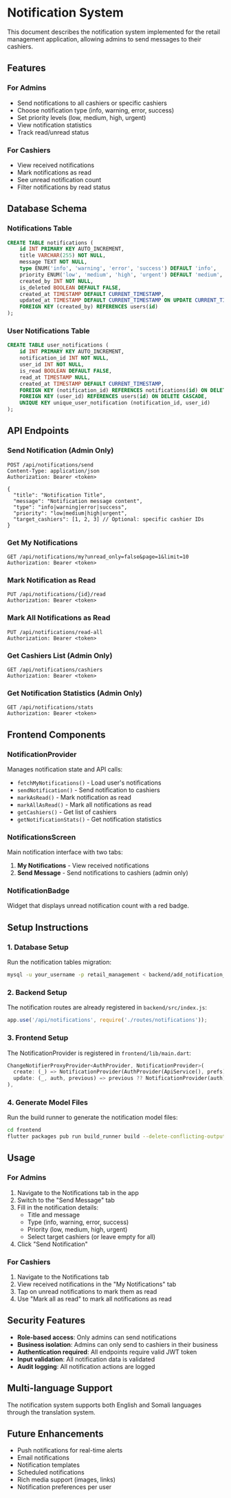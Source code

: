 # Notification System

This document describes the notification system implemented for the retail management application, allowing admins to send messages to their cashiers.

## Features

### For Admins
- Send notifications to all cashiers or specific cashiers
- Choose notification type (info, warning, error, success)
- Set priority levels (low, medium, high, urgent)
- View notification statistics
- Track read/unread status

### For Cashiers
- View received notifications
- Mark notifications as read
- See unread notification count
- Filter notifications by read status

## Database Schema

### Notifications Table
```sql
CREATE TABLE notifications (
    id INT PRIMARY KEY AUTO_INCREMENT,
    title VARCHAR(255) NOT NULL,
    message TEXT NOT NULL,
    type ENUM('info', 'warning', 'error', 'success') DEFAULT 'info',
    priority ENUM('low', 'medium', 'high', 'urgent') DEFAULT 'medium',
    created_by INT NOT NULL,
    is_deleted BOOLEAN DEFAULT FALSE,
    created_at TIMESTAMP DEFAULT CURRENT_TIMESTAMP,
    updated_at TIMESTAMP DEFAULT CURRENT_TIMESTAMP ON UPDATE CURRENT_TIMESTAMP,
    FOREIGN KEY (created_by) REFERENCES users(id)
);
```

### User Notifications Table
```sql
CREATE TABLE user_notifications (
    id INT PRIMARY KEY AUTO_INCREMENT,
    notification_id INT NOT NULL,
    user_id INT NOT NULL,
    is_read BOOLEAN DEFAULT FALSE,
    read_at TIMESTAMP NULL,
    created_at TIMESTAMP DEFAULT CURRENT_TIMESTAMP,
    FOREIGN KEY (notification_id) REFERENCES notifications(id) ON DELETE CASCADE,
    FOREIGN KEY (user_id) REFERENCES users(id) ON DELETE CASCADE,
    UNIQUE KEY unique_user_notification (notification_id, user_id)
);
```

## API Endpoints

### Send Notification (Admin Only)
```
POST /api/notifications/send
Content-Type: application/json
Authorization: Bearer <token>

{
  "title": "Notification Title",
  "message": "Notification message content",
  "type": "info|warning|error|success",
  "priority": "low|medium|high|urgent",
  "target_cashiers": [1, 2, 3] // Optional: specific cashier IDs
}
```

### Get My Notifications
```
GET /api/notifications/my?unread_only=false&page=1&limit=10
Authorization: Bearer <token>
```

### Mark Notification as Read
```
PUT /api/notifications/{id}/read
Authorization: Bearer <token>
```

### Mark All Notifications as Read
```
PUT /api/notifications/read-all
Authorization: Bearer <token>
```

### Get Cashiers List (Admin Only)
```
GET /api/notifications/cashiers
Authorization: Bearer <token>
```

### Get Notification Statistics (Admin Only)
```
GET /api/notifications/stats
Authorization: Bearer <token>
```

## Frontend Components

### NotificationProvider
Manages notification state and API calls:
- `fetchMyNotifications()` - Load user's notifications
- `sendNotification()` - Send notification to cashiers
- `markAsRead()` - Mark notification as read
- `markAllAsRead()` - Mark all notifications as read
- `getCashiers()` - Get list of cashiers
- `getNotificationStats()` - Get notification statistics

### NotificationsScreen
Main notification interface with two tabs:
1. **My Notifications** - View received notifications
2. **Send Message** - Send notifications to cashiers (admin only)

### NotificationBadge
Widget that displays unread notification count with a red badge.

## Setup Instructions

### 1. Database Setup
Run the notification tables migration:
```bash
mysql -u your_username -p retail_management < backend/add_notification_tables.sql
```

### 2. Backend Setup
The notification routes are already registered in `backend/src/index.js`:
```javascript
app.use('/api/notifications', require('./routes/notifications'));
```

### 3. Frontend Setup
The NotificationProvider is registered in `frontend/lib/main.dart`:
```dart
ChangeNotifierProxyProvider<AuthProvider, NotificationProvider>(
  create: (_) => NotificationProvider(AuthProvider(ApiService(), prefs)),
  update: (_, auth, previous) => previous ?? NotificationProvider(auth),
),
```

### 4. Generate Model Files
Run the build runner to generate the notification model files:
```bash
cd frontend
flutter packages pub run build_runner build --delete-conflicting-outputs
```

## Usage

### For Admins
1. Navigate to the Notifications tab in the app
2. Switch to the "Send Message" tab
3. Fill in the notification details:
   - Title and message
   - Type (info, warning, error, success)
   - Priority (low, medium, high, urgent)
   - Select target cashiers (or leave empty for all)
4. Click "Send Notification"

### For Cashiers
1. Navigate to the Notifications tab
2. View received notifications in the "My Notifications" tab
3. Tap on unread notifications to mark them as read
4. Use "Mark all as read" to mark all notifications as read

## Security Features

- **Role-based access**: Only admins can send notifications
- **Business isolation**: Admins can only send to cashiers in their business
- **Authentication required**: All endpoints require valid JWT token
- **Input validation**: All notification data is validated
- **Audit logging**: All notification actions are logged

## Multi-language Support

The notification system supports both English and Somali languages through the translation system.

## Future Enhancements

- Push notifications for real-time alerts
- Email notifications
- Notification templates
- Scheduled notifications
- Rich media support (images, links)
- Notification preferences per user 